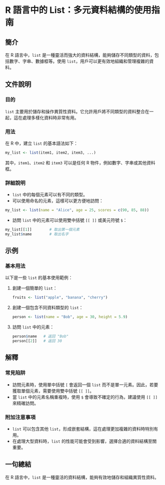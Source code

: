 <!--
Meta Description: # R 語言中的 List：多元資料結構的使用指南 ## 簡介 在 R 語言中，`list` 是一種靈活而強大的資料結構，能夠儲存不同類型的資料，包括數字、字串、數據框等。使用 `list`，用戶可以更有效地組織和管理複雜的資料。 ## 文件說明 ### 目的 `list` 主要用於儲存和操作異質性...
Meta Keywords: list, my_list, name, person, 語言中
-->

# R 語言中的 List：多元資料結構的使用指南

## 簡介
在 R 語言中，`list` 是一種靈活而強大的資料結構，能夠儲存不同類型的資料，包括數字、字串、數據框等。使用 `list`，用戶可以更有效地組織和管理複雜的資料。

## 文件說明
### 目的
`list` 主要用於儲存和操作異質性資料。它允許用戶將不同類型的資料整合在一起，這在處理多樣化資料時非常有用。

### 用法
在 R 中，建立 `list` 的基本語法如下：
```R
my_list <- list(item1, item2, item3, ...)
```
其中，`item1`、`item2` 和 `item3` 可以是任何 R 物件，例如數字、字串或其他資料框。

### 詳細說明
- `list` 中的每個元素可以有不同的類型。
- 可以使用命名的元素，這樣可以更方便地訪問：
```R
my_list <- list(name = "Alice", age = 25, scores = c(90, 85, 88))
```
- 訪問 `list` 中的元素可以使用雙中括號 `[[ ]]` 或美元符號 `$`：
```R
my_list[[1]]        # 取出第一個元素
my_list$name        # 取出名字
```

## 示例
### 基本用法
以下是一些 `list` 的基本使用範例：

1. 創建一個簡單的 `list`：
   ```R
   fruits <- list("apple", "banana", "cherry")
   ```

2. 創建一個包含不同資料類型的 `list`：
   ```R
   person <- list(name = "Bob", age = 30, height = 5.9)
   ```

3. 訪問 `list` 中的元素：
   ```R
   person$name   # 返回 "Bob"
   person[[2]]   # 返回 30
   ```

## 解釋
### 常見陷阱
- 訪問元素時，使用單中括號 `[` 會返回一個 `list` 而不是單一元素。因此，若要獲取單個元素，需要使用雙中括號 `[[ ]]`。
- 當 `list` 中的元素名稱重複時，使用 `$` 會導致不確定的行為，建議使用 `[[ ]]` 來精確訪問。

### 附加注意事項
- `list` 可以包含其他 `list`，形成嵌套結構，這在處理更加複雜的資料時特別有用。
- 在處理大型資料時，`list` 的性能可能會受到影響，選擇合適的資料結構至關重要。

## 一句總結
在 R 語言中，`list` 是一種靈活的資料結構，能夠有效地儲存和組織異質性資料。